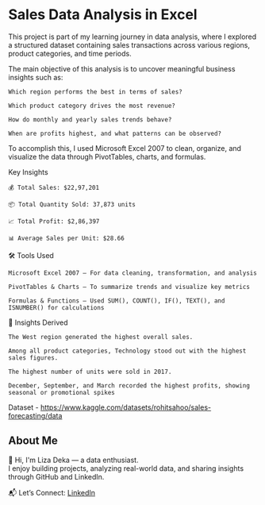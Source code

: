 # Sales Data Analysis in Excel

This project is part of my learning journey in data analysis, where I explored a structured dataset containing sales transactions across various regions, product categories, and time periods.

The main objective of this analysis is to uncover meaningful business insights such as:

    Which region performs the best in terms of sales?

    Which product category drives the most revenue?

    How do monthly and yearly sales trends behave?

    When are profits highest, and what patterns can be observed?

To accomplish this, I used Microsoft Excel 2007 to clean, organize, and visualize the data through PivotTables, charts, and formulas.

Key Insights

    💰 Total Sales: $22,97,201

    📦 Total Quantity Sold: 37,873 units

    📈 Total Profit: $2,86,397

    📊 Average Sales per Unit: $28.66

🛠️ Tools Used

    Microsoft Excel 2007 – For data cleaning, transformation, and analysis

    PivotTables & Charts – To summarize trends and visualize key metrics

    Formulas & Functions – Used SUM(), COUNT(), IF(), TEXT(), and ISNUMBER() for calculations

🧩 Insights Derived

    The West region generated the highest overall sales.

    Among all product categories, Technology stood out with the highest sales figures.

    The highest number of units were sold in 2017.

    December, September, and March recorded the highest profits, showing seasonal or promotional spikes

Dataset - https://www.kaggle.com/datasets/rohitsahoo/sales-forecasting/data

## About Me  
👋 Hi, I'm Liza Deka — a data enthusiast.  
   I enjoy building projects, analyzing real-world data, and sharing insights through GitHub and LinkedIn. 
   
  📬 Let’s Connect: <a href="https://www.linkedin.com/in/liza-deka-869473369/">LinkedIn</a>

